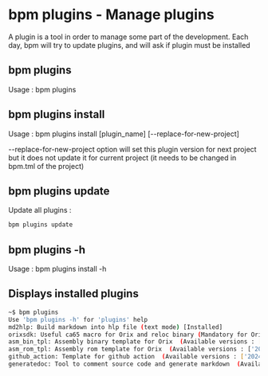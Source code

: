 # bpm plugins - Manage plugins

A plugin is a tool in order to manage some part of the development. Each day, bpm will try to update plugins, and will ask if plugin must be installed

## bpm plugins

Usage : bpm plugins

## bpm plugins install

Usage : bpm plugins install [plugin_name] [--replace-for-new-project]

--replace-for-new-project option will set this plugin version for next project but it does not update it for current project (it needs to be changed in bpm.tml of the project)

## bpm plugins update

Update all plugins :

```bash
bpm plugins update
```

## bpm plugins -h

Usage : bpm plugins install -h


## Displays installed plugins

```bash
~$ bpm plugins
Use 'bpm plugins -h' for 'plugins' help
md2hlp: Build markdown into hlp file (text mode) [Installed]
orixsdk: Useful ca65 macro for Orix and reloc binary (Mandatory for Orix projects)  (Available versions : ['2023.3.0']) [Installed]
asm_bin_tpl: Assembly binary template for Orix  (Available versions : ['alpha']) [Installed]
asm_rom_tpl: Assembly rom template for Orix  (Available versions : ['2024.4', 'alpha']) [Installed]
github_action: Template for github action  (Available versions : ['2024.4']) [Installed]
generatedoc: Tool to comment source code and generate markdown  (Available versions : ['2025.1', '2024.4']) [Installed]
```
